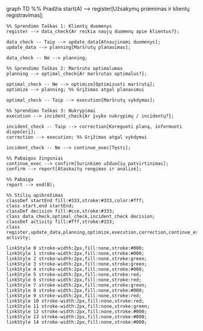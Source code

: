 graph TD
    %% Pradžia
    start(A) --> register[Užsakymų priėmimas ir klientų registravimas];

    %% Sprendimo Taškas 1: Klientų duomenys
    register --> data_check{Ar reikia naujų duomenų apie klientus?};

    data_check -- Taip --> update_data[Atnaujinami duomenys];
    update_data --> planning[Maršrutų planavimas];

    data_check -- Ne --> planning;

    %% Sprendimo Taškas 2: Maršruto optimalumas
    planning --> optimal_check{Ar maršrutas optimalus?};

    optimal_check -- Ne --> optimize[Optimizuoti maršrutą];
    optimize --> planning; %% Grįžimas atgal planavimui

    optimal_check -- Taip --> execution[Maršrutų vykdymas];

    %% Sprendimo Taškas 3: Nukrypimai
    execution --> incident_check{Ar įvyko nukrypimų / incidentų?};

    incident_check -- Taip --> correction[Koreguoti planą, informuoti dispečerį];
    correction --> execution; %% Grįžimas atgal vykdymui

    incident_check -- Ne --> continue_exec[Tęsti];

    %% Pabaigos žingsniai
    continue_exec --> confirm[Surinkimo užduočių patvirtinimas];
    confirm --> report[Ataskaitų rengimas ir analizė];

    %% Pabaiga
    report --> end(B);

    %% Stilių apibrėžimas
    classDef startEnd fill:#333,stroke:#333,color:#fff;
    class start,end startEnd;
    classDef decision fill:#cce,stroke:#333;
    class data_check,optimal_check,incident_check decision;
    classDef activity fill:#fff,stroke:#333;
    class register,update_data,planning,optimize,execution,correction,continue_exec,confirm,report activity;
    
    linkStyle 0 stroke-width:2px,fill:none,stroke:#000;
    linkStyle 1 stroke-width:2px,fill:none,stroke:#000;
    linkStyle 2 stroke-width:2px,fill:none,stroke:green;
    linkStyle 3 stroke-width:2px,fill:none,stroke:green;
    linkStyle 4 stroke-width:2px,fill:none,stroke:#000;
    linkStyle 5 stroke-width:2px,fill:none,stroke:red;
    linkStyle 6 stroke-width:2px,fill:none,stroke:red;
    linkStyle 7 stroke-width:2px,fill:none,stroke:green;
    linkStyle 8 stroke-width:2px,fill:none,stroke:#000;
    linkStyle 9 stroke-width:2px,fill:none,stroke:red;
    linkStyle 10 stroke-width:2px,fill:none,stroke:red;
    linkStyle 11 stroke-width:2px,fill:none,stroke:green;
    linkStyle 12 stroke-width:2px,fill:none,stroke:#000;
    linkStyle 13 stroke-width:2px,fill:none,stroke:#000;
    linkStyle 14 stroke-width:2px,fill:none,stroke:#000;
